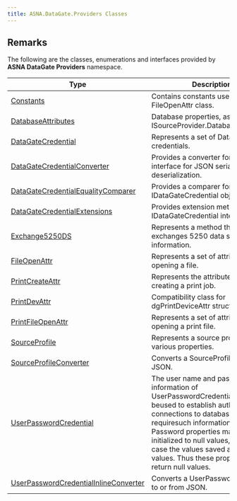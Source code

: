 ```yaml
---
title: ASNA.DataGate.Providers Classes
---
```


## Remarks

The following are the classes, enumerations and interfaces provided by **ASNA DataGate Providers** namespace.


| Type | Description |
| --- | --- |
| [Constants](/reference/datagate/data-gate-providers/constants.html) | Contains constants used in the FileOpenAttr class. |
| [DatabaseAttributes](/reference/datagate/data-gate-providers/database-attributes.html) | Database properties, as reported by ISourceProvider.DatabaseAttributes. |
| [DataGateCredential](/reference/datagate/data-gate-providers/data-gate-credential.html) | Represents a set of DataGate credentials. |
| [DataGateCredentialConverter](/reference/datagate/data-gate-providers/data-gate-credential-converter.html) | Provides a converter for the  interface for JSON serialization and deserialization. |
| [DataGateCredentialEqualityComparer](/reference/datagate/data-gate-providers/data-gate-credential-equality-comparer.html) | Provides a comparer for IDataGateCredential objects. |
| [DataGateCredentialExtensions](/reference/datagate/data-gate-providers/data-gate-credential-extensions.html) | Provides extension methods for the IDataGateCredential interface. |
| [Exchange5250DS](/reference/datagate/data-gate-providers/exchange5250ds.html) | Represents a method that exchanges 5250 data stream information. |
| [FileOpenAttr](/reference/datagate/data-gate-providers/file-open-attr.html) | Represents a set of attributes for opening a file. |
| [PrintCreateAttr](/reference/datagate/data-gate-providers/print-create-attr.html) | Represents the attributes for creating a print job. |
| [PrintDevAttr](/reference/datagate/data-gate-providers/print-dev-attr.html) | Compatibility class for dgPrintDeviceAttr structure. |
| [PrintFileOpenAttr](/reference/datagate/data-gate-providers/print-file-open-attr.html) | Represents a set of attributes for opening a print file. |
| [SourceProfile](/reference/datagate/data-gate-providers/source-profile.html) | Represents a source profile with various properties. |
| [SourceProfileConverter](/reference/datagate/data-gate-providers/source-profile-converter.html) | Converts a SourceProfile to or from JSON. |
| [UserPasswordCredential](/reference/datagate/data-gate-providers/user-password-credential.html) | The user name and password information of UserPasswordCredential may beused to establish authenticated connections to databases that requiresuch information.User and Password properties may be set or initialized to null values,in which case the values saved are empty values.  Thus these propertiesnever return null values. |
| [UserPasswordCredentialInlineConverter](/reference/datagate/data-gate-providers/user-password-credential-inline-converter.html) | Converts a UserPasswordCredential to or from JSON. |
